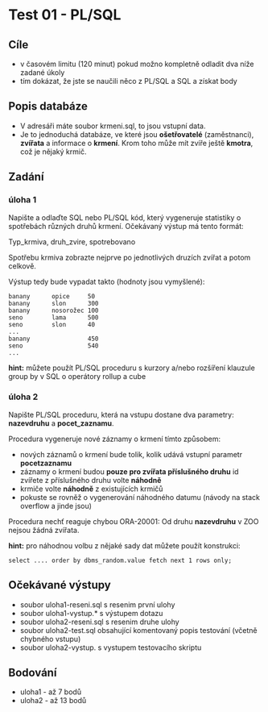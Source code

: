 # Test 01  - PL/SQL

## Cíle
  - v časovém limitu (120 minut) pokud možno kompletně odladit dva níže zadané úkoly
  - tím dokázat, že jste se naučili něco z PL/SQL a SQL a získat body

## Popis databáze
  - V adresáři máte soubor krmeni.sql, to jsou vstupní data.
  - Je to jednoduchá databáze, ve které jsou **ošetřovatelé** (zaměstnanci), **zvířata** a informace o **krmení**. Krom toho může mít zvíře ještě **kmotra**, což je nějaký krmič.

## Zadání
### úloha 1
Napište a odlaďte SQL nebo PL/SQL kód, který vygeneruje statistiky o spotřebách různých druhů krmení.
Očekávaný výstup má tento formát:

Typ_krmiva, druh_zvire, spotrebovano

Spotřebu krmiva zobrazte nejprve po jednotlivých druzích zvířat a potom celkově.

Výstup tedy bude vypadat takto (hodnoty jsou vymyšlené):

```
banany      opice     50
banany      slon      300
banany      nosorožec 100
seno        lama      500
seno        slon      40
...
banany                450
seno                  540
...
```

**hint:** můžete použít PL/SQL proceduru s kurzory a/nebo rozšíření klauzule group by v SQL o operátory rollup a cube

### úloha 2

Napište PL/SQL proceduru, která na vstupu dostane dva parametry: **nazevdruhu** a **pocet_zaznamu**.

Procedura vygeneruje nové záznamy o krmení tímto způsobem:

 - nových záznamů o krmení bude tolik, kolik udává vstupní parametr **pocetzaznamu**
 - záznamy o krmení budou **pouze pro zvířata příslušného druhu** id zvířete z příslušného druhu volte **náhodně**
 - krmiče volte **náhodně** z existujících krmičů
 - pokuste se rovněž o vygenerování náhodného datumu (návody na stack overflow a jinde jsou)

Procedura nechť reaguje chybou ORA-20001: Od druhu **nazevdruhu** v ZOO nejsou žádná zvířata.

**hint:** pro náhodnou volbu z nějaké sady dat můžete použít konstrukci:

`select .... order by dbms_random.value fetch next 1 rows only;`

## Očekávané výstupy
 - soubor uloha1-reseni.sql s resenim první ulohy
 - soubor uloha1-vystup.*  s výstupem dotazu
 - soubor uloha2-reseni.sql s resenim druhe ulohy
 - soubor uloha2-test.sql obsahující komentovaný popis testování (včetně chybného vstupu)
 - soubor uloha2-vystup.  s vystupem testovacího skriptu

## Bodování
  - uloha1 - až 7 bodů
  - uloha2 - až 13 bodů

